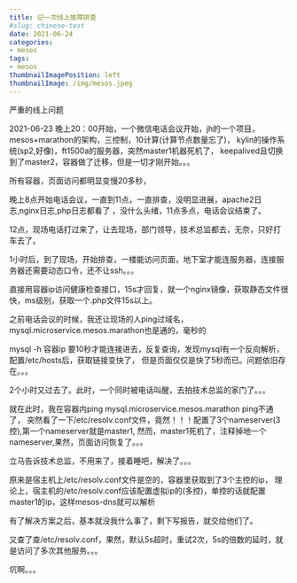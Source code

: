 ```yaml
---
title: 记一次线上故障排查
#slug: chinese-test
date: 2021-06-24
categories:
- mesos
tags:
- mesos
thumbnailImagePosition: left
thumbnailImage: /img/mesos.jpeg
---
```

严重的线上问题
<!--more-->

2021-06-23 晚上20：00开始，一个微信电话会议开始，jh的一个项目，
mesos+marathon的架构，三控制，10计算(计算节点数量忘了)，
kylin的操作系统(sp2,好像)，ft1500a的服务器，突然master1机器死机了，
keepalived且切换到了master2，容器做了迁移，但是一切才刚开始。。。

所有容器，页面访问都明显变慢20多秒，

晚上8点开始电话会议，一直到11点，一直排查，没明显进展，apache2日志,nginx日志,php日志都看了
，没什么头绪，11点多点，电话会议结束了。

12点，现场电话打过来了，让去现场，部门领导，技术总监都去，无奈，只好打车去了。

1小时后，到了现场，开始排查，一楼能访问页面，地下室才能连服务器，连接服务器还需要动态口令，还不让ssh。。。

直接用容器ip访问健康检查接口，15s才回复，就一个nginx镜像，获取静态文件很快，ms级别，获取一个.php文件15s以上。

之前电话会议的时候，我还让现场的人ping过域名，mysql.microservice.mesos.marathon也是通的，毫秒的

mysql -h 容器ip 要10秒才能连接进去，反复查询，发现mysql有一个反向解析，配置/etc/hosts后，获取链接变快了，
但是页面仅仅是快了5秒而已。问题依旧存在。。。

2个小时又过去了。此时，一个同时被电话叫醒，去拍技术总监的家门了。。。

就在此时，我在容器内ping mysql.microservice.mesos.marathon ping不通了，
突然看了一下/etc/resolv.conf文件，竟然！！！配置了3个nameserver(3控),第一个nameserver就是master1,
然而，master1死机了，注释掉地一个nameserver,果然，页面访问恢复了。。。

立马告诉技术总监，不用来了，接着睡吧，解决了。。。

原来是宿主机上/etc/resolv.conf文件是空的，容器里获取到了3个主控的ip，
理论上，宿主机的/etc/resolv.conf应该配置虚拟ip的(多控)，单控的话就配置master1的ip，这样mesos-dns就可以解析

有了解决方案之后，基本就没我什么事了，剩下写报告，就交给他们了。

又查了查/etc/resolv.conf，果然，默认5s超时，重试2次，5s的倍数的延时，就是访问了多次其他服务。。。

坑啊。。。